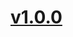 <a name="v1.0.0"></a>
# [v1.0.0](https://github.com/mcasimir/correlation-id-logger/commits/v1.0.0)

